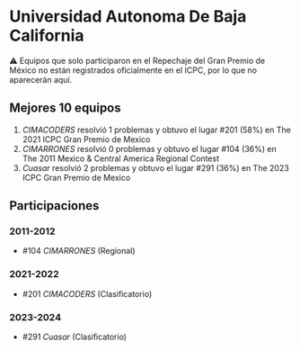 # Universidad Autonoma De Baja California

:warning: Equipos que solo participaron en el Repechaje del Gran Premio de México no están registrados oficialmente en el ICPC, por lo que no aparecerán aquí.

## Mejores 10 equipos

1. _CIMACODERS_ resolvió 1 problemas y obtuvo el lugar #201 (58%) en The 2021 ICPC Gran Premio de Mexico
1. _CIMARRONES_ resolvió 0 problemas y obtuvo el lugar #104 (36%) en The 2011 Mexico & Central America Regional Contest
1. _Cuasar_ resolvió 2 problemas y obtuvo el lugar #291 (36%) en The 2023 ICPC Gran Premio de Mexico

## Participaciones

### 2011-2012

- #104 _CIMARRONES_ (Regional)

### 2021-2022

- #201 _CIMACODERS_ (Clasificatorio)

### 2023-2024

- #291 _Cuasar_ (Clasificatorio)




